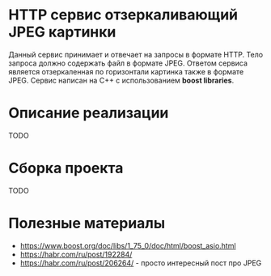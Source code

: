 # HTTP сервис отзеркаливающий JPEG картинки

Данный сервис принимает и отвечает на запросы в формате HTTP. Тело запроса должно содержать файл в формате JPEG. Ответом сервиса является отзеркаленная по горизонтали картинка также в формате JPEG. Сервис написан на С++ с использованием **boost libraries**.

# Описание реализации
TODO

# Сборка проекта
TODO

# Полезные материалы
* https://www.boost.org/doc/libs/1_75_0/doc/html/boost_asio.html
* https://habr.com/ru/post/192284/
* https://habr.com/ru/post/206264/ - просто интересный пост про JPEG
